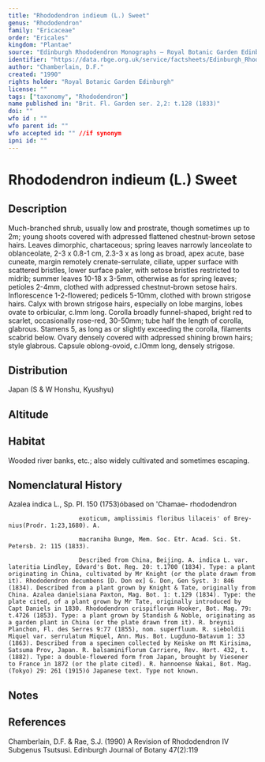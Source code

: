 ```yaml
---
title: "Rhododendron indieum (L.) Sweet"
genus: "Rhododendron"
family: "Ericaceae"
order: "Ericales"
kingdom: "Plantae"
source: "Edinburgh Rhododendron Monographs – Royal Botanic Garden Edinburgh"
identifier: "https://data.rbge.org.uk/service/factsheets/Edinburgh_Rhododendron_Monographs.xhtml"
author: "Chamberlain, D.F."
created: "1990"
rights holder: "Royal Botanic Garden Edinburgh"
license: ""
tags: ["taxonomy", "Rhododendron"]
name published in: "Brit. Fl. Garden ser. 2,2: t.128 (1833)"
doi: ""
wfo id : ""
wfo parent id: ""
wfo accepted id: "" //if synonym                      
ipni id: ""
---
```


                       

# Rhododendron indieum (L.) Sweet

## Description
Much-branched shrub, usually low and prostrate, though sometimes up to 2m; young shoots covered with adpressed flattened chestnut-brown setose hairs. Leaves dimorphic, chartaceous; spring leaves narrowly lanceolate to oblanceolate, 2-3 x 0.8-1 cm, 2.3-3 x as long as broad, apex acute, base cuneate, margin remotely crenate-serrulate, ciliate, upper surface with scattered bristles, lower surface paler, with setose bristles restricted to midrib; summer leaves 10-18 x 3-5mm, otherwise as for spring leaves; petioles 2-4mm, clothed with adpressed chestnut-brown setose hairs. Inflorescence 1-2-flowered; pedicels 5-10mm, clothed with brown strigose hairs. Calyx with brown strigose hairs, especially on lobe margins, lobes ovate to orbicular, c.lmm long. Corolla broadly funnel-shaped, bright red to scarlet, occasionally rose-red, 30-50mm; tube half the length of corolla, glabrous. Stamens 5, as long as or slightly exceeding the corolla, filaments scabrid below. Ovary densely covered with adpressed shining brown hairs; style glabrous. Capsule oblong-ovoid, c.lOmm long, densely strigose.

## Distribution
Japan (S & W Honshu, Kyushyu)

## Altitude


## Habitat
Wooded river banks, etc.; also widely cultivated and sometimes escaping.

## Nomenclatural History
Azalea indica L., Sp. PI. 150 (1753)óbased on 'Chamae- rhododendron
                        exoticum, amplissimis floribus lilaceis' of Brey- nius(Prodr. 1:23,1680). A.
                        macraniha Bunge, Mem. Soc. Etr. Acad. Sci. St. Petersb. 2: 115 (1833).
                        Described from China, Beijing. A. indica L. var. lateritia Lindley, Edward's Bot. Reg. 20: t.1700 (1834). Type: a plant originating in China, cultivated by Mr Knight (or the plate drawn from it). Rhododendron decumbens [D. Don ex] G. Don, Gen Syst. 3: 846 (1834). Described from a plant grown by Knight & Tate, originally from China. Azalea danielsiana Paxton, Mag. Bot. 1: t.129 (1834). Type: the plate cited, of a plant grown by Mr Tate, originally introduced by Capt Daniels in 1830. Rhododendron crispiflorum Hooker, Bot. Mag. 79: t.4726 (1853). Type: a plant grown by Standish & Noble, originating as a garden plant in China (or the plate drawn from it). R. breynii Planchon, Fl. des Serres 9:77 (1855), nom. superfluum. R. sieboldii Miquel var. serrulatum Miquel, Ann. Mus. Bot. Lugduno-Batavum 1: 33 (1863). Described from a specimen collected by Keiske on Mt Kirisima, Satsuma Prov, Japan. R. balsaminiflorum Carriere, Rev. Hort. 432, t. (1882). Type: a double-flowered form from Japan, brought by Viesener to France in 1872 (or the plate cited). R. hannoense Nakai, Bot. Mag. (Tokyo) 29: 261 (1915)ó Japanese text. Type not known.
                       
## Notes


## References

Chamberlain, D.F. & Rae, S.J. (1990) A Revision of Rhododendron IV Subgenus Tsutsusi. Edinburgh Journal of Botany 47(2):119
